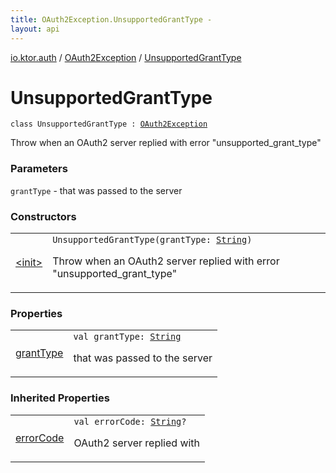 ```yaml
---
title: OAuth2Exception.UnsupportedGrantType - 
layout: api
---
```


<div class='api-docs-breadcrumbs'><a href="../../index.html">io.ktor.auth</a> / <a href="../index.html">OAuth2Exception</a> / <a href="./index.html">UnsupportedGrantType</a></div>

# UnsupportedGrantType

<div class="signature"><code><span class="keyword">class </span><span class="identifier">UnsupportedGrantType</span>&nbsp;<span class="symbol">:</span>&nbsp;<a href="../index.html"><span class="identifier">OAuth2Exception</span></a></code></div>

Throw when an OAuth2 server replied with error "unsupported_grant_type"

### Parameters

<code>grantType</code> - that was passed to the server

### Constructors

<table class="api-docs-table">
<tbody>
<tr>
<td markdown="1">

<a href="-init-.html">&lt;init&gt;</a>


</td>
<td markdown="1">
<div class="signature"><code><span class="identifier">UnsupportedGrantType</span><span class="symbol">(</span><span class="parameterName" id="io.ktor.auth.OAuth2Exception.UnsupportedGrantType$<init>(kotlin.String)/grantType">grantType</span><span class="symbol">:</span>&nbsp;<a href="https://kotlinlang.org/api/latest/jvm/stdlib/kotlin/-string/index.html"><span class="identifier">String</span></a><span class="symbol">)</span></code></div>

Throw when an OAuth2 server replied with error "unsupported_grant_type"


</td>
</tr>
</tbody>
</table>

### Properties

<table class="api-docs-table">
<tbody>
<tr>
<td markdown="1">

<a href="grant-type.html">grantType</a>


</td>
<td markdown="1">
<div class="signature"><code><span class="keyword">val </span><span class="identifier">grantType</span><span class="symbol">: </span><a href="https://kotlinlang.org/api/latest/jvm/stdlib/kotlin/-string/index.html"><span class="identifier">String</span></a></code></div>

that was passed to the server


</td>
</tr>
</tbody>
</table>

### Inherited Properties

<table class="api-docs-table">
<tbody>
<tr>
<td markdown="1">

<a href="../error-code.html">errorCode</a>


</td>
<td markdown="1">
<div class="signature"><code><span class="keyword">val </span><span class="identifier">errorCode</span><span class="symbol">: </span><a href="https://kotlinlang.org/api/latest/jvm/stdlib/kotlin/-string/index.html"><span class="identifier">String</span></a><span class="symbol">?</span></code></div>

OAuth2 server replied with


</td>
</tr>
</tbody>
</table>
